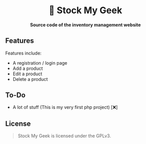 <div align="center">
  <h1> 📔 Stock My Geek </h1>
  <h4><b>Source code of the inventory management website</b></h4>
</div>

## Features

Features include:
* A registration / login page
* Add a product
* Edit a product
* Delete a product

## To-Do

* A lot of stuff (This is my very first php project) [❌]

## License

> Stock My Geek is licensed under the GPLv3.
